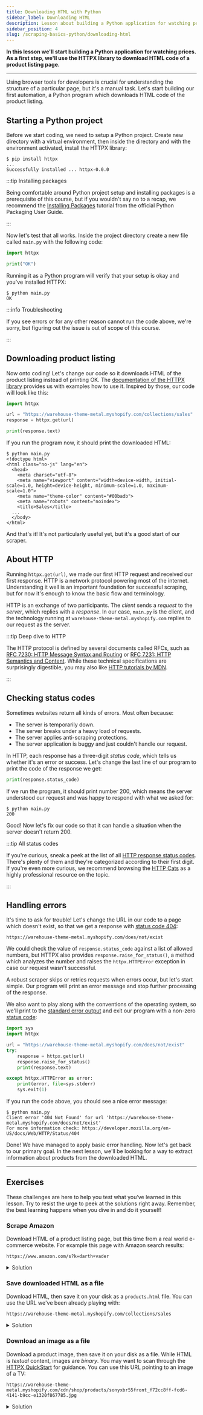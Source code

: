 ```yaml
---
title: Downloading HTML with Python
sidebar_label: Downloading HTML
description: Lesson about building a Python application for watching prices. Using the HTTPX library to download HTML code of a product listing page.
sidebar_position: 4
slug: /scraping-basics-python/downloading-html
---
```


**In this lesson we'll start building a Python application for watching prices. As a first step, we'll use the HTTPX library to download HTML code of a product listing page.**

---

Using browser tools for developers is crucial for understanding the structure of a particular page, but it's a manual task. Let's start building our first automation, a Python program which downloads HTML code of the product listing.

## Starting a Python project

Before we start coding, we need to setup a Python project. Create new directory with a virtual environment, then inside the directory and with the environment activated, install the HTTPX library:

```text
$ pip install httpx
...
Successfully installed ... httpx-0.0.0
```

:::tip Installing packages

Being comfortable around Python project setup and installing packages is a prerequisite of this course, but if you wouldn't say no to a recap, we recommend the [Installing Packages](https://packaging.python.org/en/latest/tutorials/installing-packages/) tutorial from the official Python Packaging User Guide.

:::

Now let's test that all works. Inside the project directory create a new file called `main.py` with the following code:

```py
import httpx

print("OK")
```

Running it as a Python program will verify that your setup is okay and you've installed HTTPX:

```text
$ python main.py
OK
```

:::info Troubleshooting

If you see errors or for any other reason cannot run the code above, we're sorry, but figuring out the issue is out of scope of this course.

:::

## Downloading product listing

Now onto coding! Let's change our code so it downloads HTML of the product listing instead of printing OK. The [documentation of the HTTPX library](https://www.python-httpx.org/) provides us with examples how to use it. Inspired by those, our code will look like this:

```py
import httpx

url = "https://warehouse-theme-metal.myshopify.com/collections/sales"
response = httpx.get(url)

print(response.text)
```

If you run the program now, it should print the downloaded HTML:

```text
$ python main.py
<!doctype html>
<html class="no-js" lang="en">
  <head>
    <meta charset="utf-8">
    <meta name="viewport" content="width=device-width, initial-scale=1.0, height=device-height, minimum-scale=1.0, maximum-scale=1.0">
    <meta name="theme-color" content="#00badb">
    <meta name="robots" content="noindex">
    <title>Sales</title>
  ...
  </body>
</html>
```

And that's it! It's not particularly useful yet, but it's a good start of our scraper.

## About HTTP

Running `httpx.get(url)`, we made our first HTTP request and received our first response. HTTP is a network protocol powering most of the internet. Understanding it well is an important foundation for successful scraping, but for now it's enough to know the basic flow and terminology.

HTTP is an exchange of two participants. The _client_ sends a _request_ to the _server_, which replies with a _response_. In our case, `main.py` is the client, and the technology running at `warehouse-theme-metal.myshopify.com` replies to our request as the server.

<!-- TODO image basic HTTP chart -->

:::tip Deep dive to HTTP

The HTTP protocol is defined by several documents called RFCs, such as [RFC 7230: HTTP Message Syntax and Routing](https://www.rfc-editor.org/rfc/rfc7230) or [RFC 7231: HTTP Semantics and Content](https://www.rfc-editor.org/rfc/rfc7231). While these technical specifications are surprisingly digestible, you may also like [HTTP tutorials by MDN](https://developer.mozilla.org/en-US/docs/Web/HTTP).

:::

## Checking status codes

Sometimes websites return all kinds of errors. Most often because:

- The server is temporarily down.
- The server breaks under a heavy load of requests.
- The server applies anti-scraping protections.
- The server application is buggy and just couldn't handle our request.

In HTTP, each response has a three-digit _status code_, which tells us whether it's an error or success. Let's change the last line of our program to print the code of the response we get:

```py
print(response.status_code)
```

If we run the program, it should print number 200, which means the server understood our request and was happy to respond with what we asked for:

```text
$ python main.py
200
```

Good! Now let's fix our code so that it can handle a situation when the server doesn't return 200.

:::tip All status codes

If you're curious, sneak a peek at the list of all [HTTP response status codes](https://developer.mozilla.org/en-US/docs/Web/HTTP/Status). There's plenty of them and they're categorized according to their first digit. If you're even more curious, we recommend browsing the [HTTP Cats](https://http.cat/) as a highly professional resource on the topic.

:::

## Handling errors

It's time to ask for trouble! Let's change the URL in our code to a page which doesn't exist, so that we get a response with [status code 404](https://developer.mozilla.org/en-US/docs/Web/HTTP/Status/404):

```text
https://warehouse-theme-metal.myshopify.com/does/not/exist
```

We could check the value of `response.status_code` against a list of allowed numbers, but HTTPX also provides `response.raise_for_status()`, a method which analyzes the number and raises the `httpx.HTTPError` exception in case our request wasn't successful.

A robust scraper skips or retries requests when errors occur, but let's start simple. Our program will print an error message and stop further processing of the response.


We also want to play along with the conventions of the operating system, so we'll print to the [standard error output](https://en.wikipedia.org/wiki/Standard_streams#Standard_error_(stderr)) and exit our program with a non-zero [status code](https://en.wikipedia.org/wiki/Exit_status):

```py
import sys
import httpx

url = "https://warehouse-theme-metal.myshopify.com/does/not/exist"
try:
    response = httpx.get(url)
    response.raise_for_status()
    print(response.text)

except httpx.HTTPError as error:
    print(error, file=sys.stderr)
    sys.exit(1)
```

If you run the code above, you should see a nice error message:

```text
$ python main.py
Client error '404 Not Found' for url 'https://warehouse-theme-metal.myshopify.com/does/not/exist'
For more information check: https://developer.mozilla.org/en-US/docs/Web/HTTP/Status/404
```

Done! We have managed to apply basic error handling. Now let's get back to our primary goal. In the next lesson, we'll be looking for a way to extract information about products from the downloaded HTML.

---

## Exercises

These challenges are here to help you test what you’ve learned in this lesson. Try to resist the urge to peek at the solutions right away. Remember, the best learning happens when you dive in and do it yourself!

### Scrape Amazon

Download HTML of a product listing page, but this time from a real world e-commerce website. For example this page with Amazon search results:

```text
https://www.amazon.com/s?k=darth+vader
```

<details>
  <summary>Solution</summary>

  ```py
  import sys
  import httpx

  url = "https://www.amazon.com/s?k=darth+vader"
  try:
      response = httpx.get(url)
      response.raise_for_status()
      print(response.text)

  except httpx.HTTPError as error:
      print(error, file=sys.stderr)
      sys.exit(1)
  ```

  If you get `Server error '503 Service Unavailable'`, that's just Amazon's anti-scraping protections. You can learn about how to overcome those in our [Anti-scraping protections](../anti_scraping/index.md) course.
</details>

### Save downloaded HTML as a file

Download HTML, then save it on your disk as a `products.html` file. You can use the URL we've been already playing with:

```text
https://warehouse-theme-metal.myshopify.com/collections/sales
```

<details>
  <summary>Solution</summary>

  Right in your Terminal or Command Prompt, you can create files by _redirecting output_ of command line programs:

  ```text
  python main.py > products.html
  ```

  If you want to use Python instead, it offers several ways how to create files. The solution below uses [pathlib](https://docs.python.org/3/library/pathlib.html):

  ```py
  import sys
  import httpx
  from pathlib import Path

  url = "https://warehouse-theme-metal.myshopify.com/collections/sales"
  try:
      response = httpx.get(url)
      response.raise_for_status()
      Path("products.html").write_text(response.text)

  except httpx.HTTPError as error:
      print(error, file=sys.stderr)
      sys.exit(1)
  ```

</details>

### Download an image as a file

Download a product image, then save it on your disk as a file. While HTML is _textual_ content, images are _binary_. You may want to scan through the [HTTPX QuickStart](https://www.python-httpx.org/quickstart/) for guidance. You can use this URL pointing to an image of a TV:

```text
https://warehouse-theme-metal.myshopify.com/cdn/shop/products/sonyxbr55front_f72cc8ff-fcd6-4141-b9cc-e1320f867785.jpg
```

<details>
  <summary>Solution</summary>

  Python offers several ways how to create files. The solution below uses [pathlib](https://docs.python.org/3/library/pathlib.html):

  ```py
  from pathlib import Path
  import sys
  import httpx

  url = "https://warehouse-theme-metal.myshopify.com/cdn/shop/products/sonyxbr55front_f72cc8ff-fcd6-4141-b9cc-e1320f867785.jpg"
  try:
      response = httpx.get(url)
      response.raise_for_status()
      Path("tv.jpg").write_bytes(response.content)
  except httpx.HTTPError as e:
      print(e, file=sys.stderr)
      sys.exit(1)

  ```

</details>
